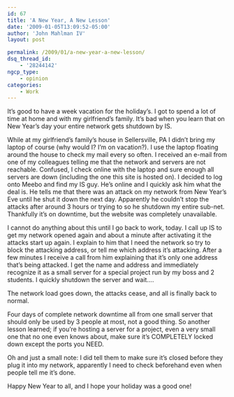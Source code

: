 ```yaml
---
id: 67
title: 'A New Year, A New Lesson'
date: '2009-01-05T13:09:52-05:00'
author: 'John Mahlman IV'
layout: post

permalink: /2009/01/a-new-year-a-new-lesson/
dsq_thread_id:
    - '28244142'
ngcp_type:
    - opinion
categories:
    - Work
---
```


It’s good to have a week vacation for the holiday’s. I got to spend a lot of time at home and with my girlfriend’s family. It’s bad when you learn that on New Year’s day your entire network gets shutdown by IS.

While at my girlfriend’s family’s house in Sellersville, PA I didn’t bring my laptop of course (why would I? I’m on vacation?). I use the laptop floating around the house to check my mail every so often. I received an e-mail from one of my colleagues telling me that the network and servers are not reachable. Confused, I check online with the laptop and sure enough all servers are down (including the one this site is hosted on). I decided to log onto Meebo and find my IS guy. He’s online and I quickly ask him what the deal is. He tells me that there was an attack on my network from New Year’s Eve until he shut it down the next day. Apparently he couldn’t stop the attacks after around 3 hours or trying to so he shutdown my entire sub-net. Thankfully it’s on downtime, but the website was completely unavailable.

I cannot do anything about this until I go back to work, today. I call up IS to get my network opened again and about a minute after activating it the attacks start up again. I explain to him that I need the network so try to block the attacking address, or tell me which address it’s attacking. After a few minutes I receive a call from him explaining that it’s only one address that’s being attacked. I get the name and address and immediately recognize it as a small server for a special project run by my boss and 2 students. I quickly shutdown the server and wait….

The network load goes down, the attacks cease, and all is finally back to normal.

Four days of complete network downtime all from one small server that should only be used by 3 people at most, not a good thing. So another lesson learned; if you’re hosting a server for a project, even a very small one that no one even knows about, make sure it’s COMPLETELY locked down except the ports you NEED.

Oh and just a small note: I did tell them to make sure it’s closed before they plug it into my network, apparently I need to check beforehand even when people tell me it’s done.

Happy New Year to all, and I hope your holiday was a good one!